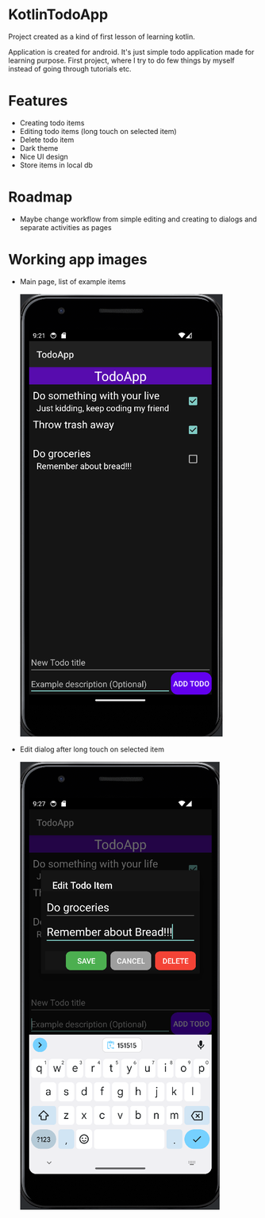 # KotlinTodoApp
Project created as a kind of first lesson of learning kotlin.

Application is created for android. It's just simple todo application made for learning purpose. First project, where I try to do few things by myself instead of going through tutorials etc.

# Features
- Creating todo items
- Editing todo items (long touch on selected item)
- Delete todo item
- Dark theme
- Nice UI design
- Store items in local db

# Roadmap
- Maybe change workflow from simple editing and creating to dialogs and separate activities as pages

# Working app images

- Main page, list of example items<br><br>
![Main page](https://github.com/Lewan24/KotlinTodoApp/blob/main/ReadmeResources/MainList.PNG)<br>

- Edit dialog after long touch on selected item<br><br>
![Edit dialog](https://github.com/Lewan24/KotlinTodoApp/blob/main/ReadmeResources/EdittingItem.PNG)
